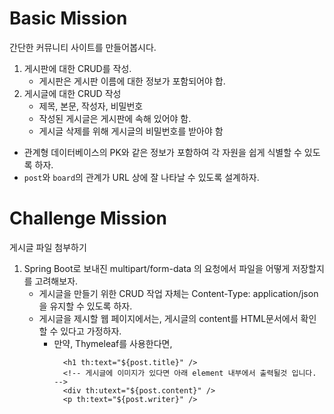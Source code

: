 # Basic Mission

간단한 커뮤니티 사이트를 만들어봅시다.

1. 게시판에 대한 CRUD를 작성.
    - 게시판은 게시판 이름에 대한 정보가 포함되어야 합.
2. 게시글에 대한 CRUD 작성
    - 제목, 본문, 작성자, 비밀번호
    - 작성된 게시글은 게시판에 속해 있어야 함.
    - 게시글 삭제를 위해 게시글의 비밀번호를 받아야 함

- 관계형 데이터베이스의 PK와 같은 정보가 포함하여 각 자원을 쉽게 식별할 수 있도록 하자.
- `post`와 `board`의 관계가 URL 상에 잘 나타날 수 있도록 설계하자.

# Challenge Mission

게시글 파일 첨부하기

1. Spring Boot로 보내진 multipart/form-data 의 요청에서 파일을 어떻게 저장할지를 고려해보자.
    - 게시글을 만들기 위한 CRUD 작업 자체는 Content-Type: application/json 을 유지할 수 있도록 하자.
    - 게시글을 제시할 웹 페이지에서는, 게시글의 content를 HTML문서에서 확인할 수 있다고 가정하자.
        - 만약, Thymeleaf를 사용한다면,
          ```
            <h1 th:text="${post.title}" />
            <!-- 게시글에 이미지가 있다면 아래 element 내부에서 출력될것 입니다. -->
            <div th:utext="${post.content}" /> 
            <p th:text="${post.writer}" />
          ```
